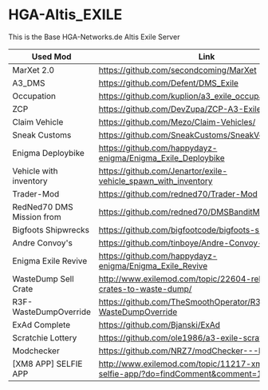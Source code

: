 # HGA-Altis_EXILE

This is the Base HGA-Networks.de Altis Exile Server


Used Mod | Link
--- | ---
MarXet 2.0 | https://github.com/secondcoming/MarXet
A3_DMS | https://github.com/Defent/DMS_Exile
Occupation | https://github.com/kuplion/a3_exile_occupation/
ZCP | https://github.com/DevZupa/ZCP-A3-Exile
Claim Vehicle | https://github.com/Mezo/Claim-Vehicles/
Sneak Customs | https://github.com/SneakCustoms/SneakVehicleCustoms
Enigma Deploybike | https://github.com/happydayz-enigma/Enigma_Exile_Deploybike
Vehicle with inventory | https://github.com/Jenartor/exile-vehicle_spawn_with_inventory
Trader-Mod  | https://github.com/redned70/Trader-Mod
RedNed70 DMS Mission from  | https://github.com/redned70/DMSBanditMissions
Bigfoots Shipwrecks  | https://github.com/bigfootcode/bigfoots-shipwrecks/
Andre Convoy's | https://github.com/tinboye/Andre-Convoy-Exile
Enigma Exile Revive | https://github.com/happydayz-enigma/Enigma_Exile_Revive
WasteDump Sell Crate | http://www.exilemod.com/topic/22604-release-sell-crates-to-waste-dump/
R3F-WasteDumpOverride | https://github.com/TheSmoothOperator/R3F-WasteDumpOverride
ExAd Complete | https://github.com/Bjanski/ExAd
Scratchie Lottery | https://github.com/ole1986/a3-exile-scratchie
Modchecker | https://github.com/NRZ7/modChecker---Exile-version
[XM8 APP] SELFIE APP | http://www.exilemod.com/topic/11217-xm8-app-selfie-app/?do=findComment&comment=123848